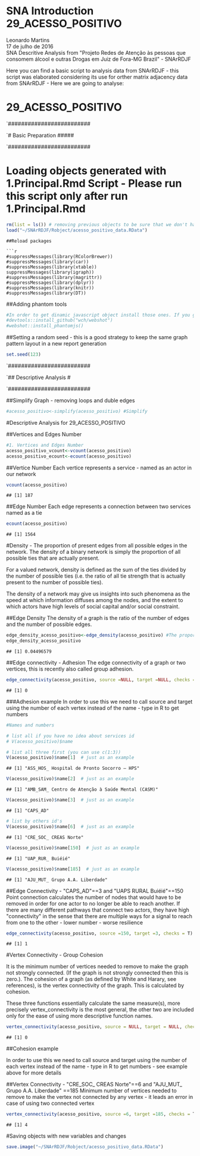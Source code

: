 # SNA Introduction 29_ACESSO_POSITIVO
Leonardo Martins  
17 de julho de 2016  
SNA Descritive Analysis from "Projeto Redes de Atenção às pessoas que consomem álcool e outras Drogas em Juiz de Fora-MG   Brazil"  - SNArRDJF

Here you can find a basic script to analysis data from SNArRDJF - this script was elaborated considering its use for orther matrix adjacency data from SNArRDJF - Here we are going to analyse:

# 29_ACESSO_POSITIVO

`#########################

`# Basic Preparation #####

`#########################

# Loading objects generated with 1.Principal.Rmd Script - Please run this script only after run 1.Principal.Rmd

```r
rm(list = ls()) # removing previous objects to be sure that we don't have objects conflicts name
load("~/SNArRDJF/Robject/acesso_positivo_data.RData")
```

```
##Reload packages

```r
#suppressMessages(library(RColorBrewer))
#suppressMessages(library(car))
#suppressMessages(library(xtable))
suppressMessages(library(igraph))
#suppressMessages(library(magrittr))
#suppressMessages(library(dplyr))
#suppressMessages(library(knitr))
#suppressMessages(library(DT))
```
##Adding phantom tools

```r
#In order to get dinamic javascript object install those ones. If you get problems installing go to Stackoverflow.com and type your error to discover what to do. In some cases the libraries need to be intalled in outside R libs.
#devtools::install_github("wch/webshot")
#webshot::install_phantomjs()
```
##Setting a random seed - this is a good strategy to keep the same graph pattern layout in a new report generation

```r
set.seed(123)
```

`#########################

`## Descriptive Analysis #

`#########################

##Simplify Graph - removing loops and duble edges 

```r
#acesso_positivo<-simplify(acesso_positivo) #Simplify
```
#Descriptive Analysis for 29_ACESSO_POSITIVO

##Vertices and Edges Number

```r
#1. Vertices and Edges Number
acesso_positivo_vcount<-vcount(acesso_positivo)
acesso_positivo_ecount<-ecount(acesso_positivo)
```
##Vertice Number
Each vertice represents a service - named as an actor in our network

```r
vcount(acesso_positivo)
```

```
## [1] 187
```
##Edge Number
Each edge represents a connection between two services named as a tie

```r
ecount(acesso_positivo)
```

```
## [1] 1564
```

#Density - The proportion of present edges from all possible edges in the network.
The density of a binary network is simply the proportion of all possible ties that are actually present.

For a valued network, density is defined as the sum of the ties divided by the number of possible ties (i.e. the ratio of all tie strength that is actually present to the number of possible ties).  

The density of a network may give us insights into such phenomena as the speed at which information diffuses among the nodes, and the extent to which actors have high levels of social capital and/or social constraint.


##Edge Density
The density of a graph is the ratio of the number of edges and the number of possible edges.

```r
edge_density_acesso_positivo<-edge_density(acesso_positivo) #The proportion of present edges from all possible edges in the network.
edge_density_acesso_positivo
```

```
## [1] 0.04496579
```
##Edge connectivity - Adhesion
The edge connectivity of a graph or two vertices, this is recently also called group adhesion.

```r
edge_connectivity(acesso_positivo, source =NULL, target =NULL, checks = T) #source and target can be replaced - their are here just as default
```

```
## [1] 0
```
###Adhesion example
In order to use this we need to call source and target using the number of each vertex instead of the name - type in R to get numbers


```r
#Names and numbers

# list all if you have no idea about services id
# V(acesso_positivo)$name 

# list all three first (you can use c(1:3))
V(acesso_positivo)$name[1]  # just as an example
```

```
## [1] "ASS_HOS_ Hospital de Pronto Socorro – HPS"
```

```r
V(acesso_positivo)$name[2]  # just as an example
```

```
## [1] "AMB_SAM_ Centro de Atenção à Saúde Mental (CASM)"
```

```r
V(acesso_positivo)$name[3]  # just as an example
```

```
## [1] "CAPS_AD"
```

```r
# list by others id's
V(acesso_positivo)$name[6]  # just as an example
```

```
## [1] "CRE_SOC_ CREAS Norte"
```

```r
V(acesso_positivo)$name[150]  # just as an example
```

```
## [1] "UAP_RUR_ Buiéié"
```

```r
V(acesso_positivo)$name[185]  # just as an example
```

```
## [1] "AJU_MUT_ Grupo A.A. Liberdade"
```
##Edge Connectivity - "CAPS_AD"==3 and "UAPS RURAL Buiéié"==150
Point connection calculates the number of nodes that would have to be removed in order for one actor to no longer be able to reach another.  If there are many different pathways that connect two actors, they have high "connectivity" in the sense that there are multiple ways for a signal to reach from one to the other - lower number - worse resilience 


```r
edge_connectivity(acesso_positivo, source =150, target =3, checks = T) 
```

```
## [1] 1
```

#Vertex Connectivity - Group Cohesion

It is the minimum number of vertices needed to remove to make the graph not strongly connected. (If the graph is not strongly connected then this is zero.). The cohesion of a graph (as defined by White and Harary, see references), is the vertex connectivity of the graph. This is calculated by cohesion.

These three functions essentially calculate the same measure(s), more precisely vertex_connectivity is the most general, the other two are included only for the ease of using more descriptive function names.


```r
vertex_connectivity(acesso_positivo, source = NULL, target = NULL, checks = TRUE)
```

```
## [1] 0
```

##Cohesion example

In order to use this we need to call source and target using the number of each vertex instead of the name - type in R to get numbers - see example above for more details 

##Vertex Connectivity - "CRE_SOC_ CREAS Norte"==6 and "AJU_MUT_ Grupo A.A. Liberdade" ==185
Minimum number of vertices needed to remove to make the vertex not connected by any vertex - it leads an error in case of using two connected vertex 

```r
vertex_connectivity(acesso_positivo, source =6, target =185, checks = T) 
```

```
## [1] 4
```

#Saving objects with new variables and changes

```r
save.image("~/SNArRDJF/Robject/acesso_positivo_data.RData") 
```
